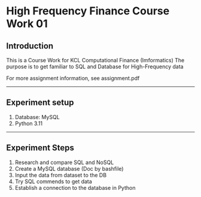 # High Frequency Finance Course Work 01

## Introduction
This is a Course Work for KCL Computational Finance (Imformatics)
The purpose is to get familiar to SQL and Database for High-Frequency data

For more assignment information, see assignment.pdf

---

## Experiment setup

1. Database: MySQL
2. Python 3.11

---

## Experiment Steps

1. Research and compare SQL and NoSQL
2. Create a MySQL database (Doc by bashfile)
3. Input the data from dataset to the DB
4. Try SQL commends to get data
5. Establish a connection to the database in Python

